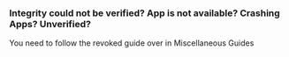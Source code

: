 ### Integrity could not be verified? App is not available? Crashing Apps? Unverified?

You need to follow the revoked guide over in Miscellaneous Guides

